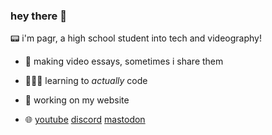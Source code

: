 ### hey there 👋

📟 i'm pagr, a high school student into tech and videography!

- 📼 making video essays, sometimes i share them

- 👨🏼‍💻 learning to *actually* code

- 🚧 working on my website

- 🌐 [youtube](https://www.youtube.com/@pagrvideo) [discord](https://discordapp.com/users/969129892614660096) [mastodon](https://mastodon.social/@hrv)
<!--
**pagrpagr/pagrpagr** is a ✨ _special_ ✨ repository because its `README.md` (this file) appears on your GitHub profile.

Here are some ideas to get you started:

- 🔭 I’m currently working on ...
- 🌱 I’m currently learning ...
- 👯 I’m looking to collaborate on ...
- 🤔 I’m looking for help with ...
- 💬 Ask me about ...
- 📫 How to reach me: ...
- 😄 Pronouns: ...
- ⚡ Fun fact: ...
-->
